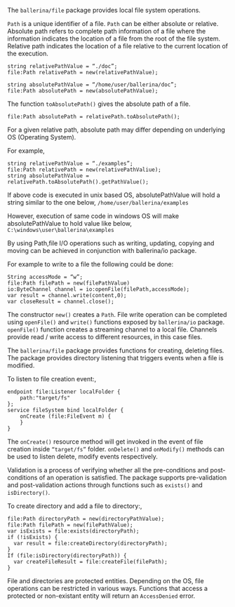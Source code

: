 The `ballerina/file` package provides local file system operations. 

`Path` is a unique identifier of a file. `Path` can be either absolute or relative.  Absolute path refers to complete path information of a file where the information indicates the location of a file from the root of the file system.  Relative path indicates the location of a file relative to the current location of the execution.
```
string relativePathValue = “./doc”;
file:Path relativePath = new(relativePathValue);

string absolutePathValue = “/home/user/ballerina/doc”;
file:Path absolutePath = new(absolutePathValue);
```
The function `toAbsolutePath()` gives the absolute path of a file.
```
file:Path absolutePath = relativePath.toAbsolutePath();
```
For a given relative path, absolute path may differ depending on underlying OS (Operating System). 

For example,
```
string relativePathValue = “./examples”;
file:Path relativePath = new(relativePathValiue);
string absolutePathValue = relativePath.toAbsolutePath().getPathValue();
```
If above code is executed in unix based OS, absolutePathValue will hold a string similar to the one  below,
 `/home/user/ballerina/examples`

However, execution of same code in windows OS will make absolutePathValue to hold value like below,
`C:\windows\user\ballerina\examples`

By using Path,file I/O operations such as writing, updating, copying and moving can be achieved in conjunction with ballerina/io package. 

For example to write to a file the following could be done:
```
String accessMode = “w”;
file:Path filePath = new(filePathValue)
io:ByteChannel channel = io:openFile(filePath,accessMode);
var result = channel.write(content,0);
var closeResult = channel.close();
```
The constructor `new()` creates a `Path`. File write operation can be completed using `openFile()` and `write()` functions exposed by `ballerina/io` package. `openFile()` function creates a streaming channel to a local file. Channels provide read / write access to different resources, in this case files. 

The `ballerina/file` package provides functions for creating, deleting files. The package provides directory listening that triggers events when a file is modified. 

To listen to file creation event:,
```
endpoint file:Listener localFolder {
    path:"target/fs"
};
service fileSystem bind localFolder {
    onCreate (file:FileEvent m) {
    }
}
```
The `onCreate()` resource method will get invoked in the event of file creation inside `“target/fs”` folder. `onDelete()` and `onModify()` methods can be used to listen delete, modify events respectively.

Validation is a process of verifying whether all the pre-conditions and post-conditions of an operation is satisfied. The package supports pre-validation and post-validation actions through functions such as `exists()` and `isDirectory()`.

To create directory and add a file to directory:,
```
file:Path directoryPath = new(directoryPathValue);
file:Path filePath = new(filePathValue);
var isExists = file:exists(directoryPath);
if (!isExists) {
  var result = file:createDirectory(directoryPath);
}
If (file:isDirectory(directoryPath)) {
  var createFileResult = file:createFile(filePath);
}
```
File and directories are protected entities. Depending on the OS, file operations can be restricted in various ways. Functions that access a protected or non-existant entity will return an `AccessDenied` error. 
